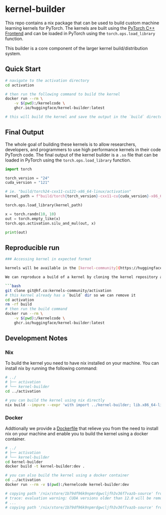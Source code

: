 # kernel-builder

This repo contains a nix package that can be used to build custom machine learning kernels for PyTorch. The kernels are built using the [PyTorch C++ Frontend](https://pytorch.org/cppdocs/frontend.html) and can be loaded in PyTorch using the `torch.ops.load_library` function.

This builder is a core component of the larger kernel build/distribution system.

## Quick Start

```bash
# navigate to the activation directory
cd activation

# then run the following command to build the kernel
docker run --rm \
    -v $(pwd):/kernelcode \
    ghcr.io/huggingface/kernel-builder:latest

# this will build the kernel and save the output in the `build` directory in the activation folder
```

## Final Output

The whole goal of building these kernels is to allow researchers, developers, and programmers to use high performance kernels in their code PyTorch code. The final output of the kernel builder is a `.so` file that can be loaded in PyTorch using the `torch.ops.load_library` function. 

```python
import torch

torch_version = "24"
cuda_version = "121"

# ie. "build/torch24-cxx11-cu121-x86_64-linux/activation"
kernel_path = f"build/torch{torch_version}-cxx11-cu{cuda_version}-x86_64-linux/activation"

torch.ops.load_library(kernel_path)

x = torch.randn(10, 10)
out = torch.empty_like(x)
torch.ops.activation.silu_and_mul(out, x)

print(out)
```

## Reproducible run

```bash
### Accessing kernel in expected format

kernels will be available in the [kernel-community](https://huggingface.co/kernels-community) on huggingface.co. 

We can reproduce a build of a kernel by cloning the kernel repository and running the build command.

```bash
git clone git@hf.co:kernels-community/activation
# this kernel already has a `build` dir so we can remove it
cd activation
rm -rf build
# then run the build command
docker run --rm \
    -v $(pwd):/kernelcode \
    ghcr.io/huggingface/kernel-builder:latest
```


## Development Notes

### Nix

To build the kernel you need to have nix installed on your machine. You can install nix by running the following command:

```bash
# ../
# ├── activation
# └── kernel-builder
cd ../activation

# you can build the kernel using nix directly
nix build --impure --expr 'with import ../kernel-builder; lib.x86_64-linux.buildTorchExtensionBundle ./.' -L
```

### Docker

Addtionally we provide a [Dockerfile](./Dockerfile) that relieve you from the need to install nix on your machine and enable you to build the kernel using a docker container.


```bash
# ../
# ├── activation
# └── kernel-builder
cd kernel-builder
docker build -t kernel-builder:dev .

# you can also build the kernel using a docker container
cd ../activation
docker run --rm -v $(pwd):/kernelcode kernel-builder:dev

# copying path '/nix/store/1b79df96k9npmrdgwcljfh3v36f7vazb-source' from 'https://cache.nixos.org'...
# trace: evaluation warning: CUDA versions older than 12.0 will be removed in Nixpkgs 25.05; see the 24.11 release notes for more information
# ...
# copying path '/nix/store/1b79df96k9npmrdgwcljfh3v36f7vazb-source' from 'https://cache.nixos.org'...
```